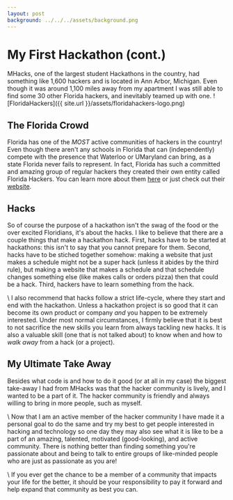 ```yaml
---
layout: post
background: ../../../assets/background.png
---
```


# My First Hackathon (cont.)

MHacks, one of the largest student Hackathons in the country, had something like 1,600
hackers and is located in Ann Arbor, Michigan. Even though it was around 1,100 miles away
from my apartment I was still able to find some 30 other Florida hackers, and inevitably
teamed up with one. ![FloridaHackers]({{ site.url }}/assets/floridahackers-logo.png)

## The Florida Crowd

Florida has one of the *MOST* active communities of hackers in the country! Even though there
aren't any schools in Florida that can (independently) compete with the presence that Waterloo
or UMaryland can bring, as a state Florida never fails to represent. In fact, Florida has such a
committed and amazing group of regular hackers they created their own entity called Florida Hackers.
You can learn more about them [here](https://medium.com/florida-hackers/the-start-e8056d2780f5) or
just check out their [website](http://floridahackers.com/).

## Hacks

So of course the purpose of a hackathon isn't the swag of the food or the over excited Floridians,
it's about the hacks. I like to believe that there are a couple things that make a hackathon hack.
First, hacks have to be started at hackathons: this isn't to say that you cannot prepare for them.
Second, hacks have to be stiched together somehow: making a website that just makes a schedule might
not be a super hack (unless it abides by the third rule), but making a website that makes a schedule
and that schedule changes something else (like makes calls or orders pizza) then that could be a
hack. Third, hackers have to learn something from the hack.

\\
I also recommend that hacks follow a strict life-cycle, where they start and end with the hackathon.
Unless a hackathon project is so good that it can become its own product or company *and* you happen
to be extremely interested. Under most normal circumstances, I firmly believe that it is best to
not sacrifice the new skills you learn from always tackling new hacks. It is also a valuable skill
(one that is not talked about) to know when and how to _walk away_ from a hack (or a project).


## My Ultimate Take Away

Besides what code is and how to do it good (or at all in my case) the biggest take-away
I had from MHacks was that the hacker community is lively, and I wanted to be a part of it.
The hacker community is friendly and always willing to bring in more people, such as myself.

\\
Now that I am an active member of the hacker community I have made it a personal goal to
do the same and try my best to get people interested in hacking and technology so one day
they may also see what it is like to be a part of an amazing, talented, motivated (good-looking),
and active community. There is nothing better than finding something you're passionate about and
being to talk to entire groups of like-minded people who are just as passionate as you are!

\\
If you ever get the chance to be a member of a community that impacts your life for the better,
it should be your responsibility to pay it forward and help expand that community as best you can.
